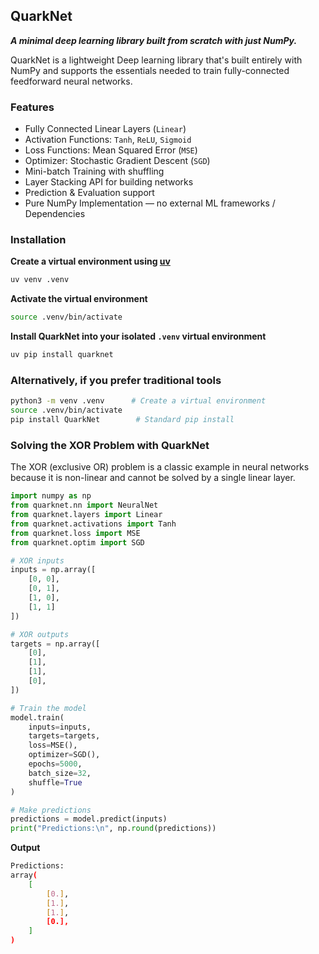 ## QuarkNet

***A minimal deep learning library built from scratch with just NumPy.***

QuarkNet is a lightweight Deep learning library that's built entirely with NumPy and supports the essentials needed to train fully-connected feedforward neural networks.


### Features

* Fully Connected Linear Layers (`Linear`)
* Activation Functions: `Tanh`, `ReLU`, `Sigmoid`
* Loss Functions: Mean Squared Error (`MSE`)
* Optimizer: Stochastic Gradient Descent (`SGD`)
* Mini-batch Training with shuffling
* Layer Stacking API for building networks
* Prediction & Evaluation support
* Pure NumPy Implementation — no external ML frameworks / Dependencies


### Installation

**Create a virtual environment using [uv](https://docs.astral.sh/uv/getting-started/installation/)**

```bash
uv venv .venv
```

**Activate the virtual environment**

```bash
source .venv/bin/activate
```

**Install QuarkNet into your isolated `.venv` virtual environment**

```bash
uv pip install quarknet
```

### Alternatively, if you prefer traditional tools

```bash
python3 -m venv .venv      # Create a virtual environment
source .venv/bin/activate
pip install QuarkNet        # Standard pip install
```


### Solving the XOR Problem with QuarkNet

The XOR (exclusive OR) problem is a classic example in neural networks because it is non-linear and cannot be solved by a single linear layer.

```python
import numpy as np
from quarknet.nn import NeuralNet
from quarknet.layers import Linear
from quarknet.activations import Tanh
from quarknet.loss import MSE
from quarknet.optim import SGD

# XOR inputs
inputs = np.array([
    [0, 0],
    [0, 1],
    [1, 0],
    [1, 1]
])

# XOR outputs
targets = np.array([
    [0],
    [1], 
    [1],
    [0],
])

# Train the model
model.train(
    inputs=inputs,
    targets=targets,
    loss=MSE(),
    optimizer=SGD(),
    epochs=5000,
    batch_size=32,
    shuffle=True
)

# Make predictions
predictions = model.predict(inputs)
print("Predictions:\n", np.round(predictions))

```

**Output**

```bash
Predictions:
array(
    [
        [0.],
        [1.],
        [1.],
        [0.],
    ]
)
```
